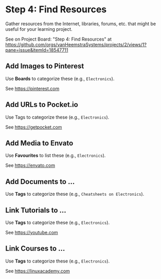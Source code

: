 # Step 4: Find Resources

Gather resources from the Internet, libraries, forums, etc. that might be useful for your learning project.

See on Project Board: "Step 4: Find Resources" at https://github.com/orgs/vanHeemstraSystems/projects/2/views/1?pane=issue&itemId=18547711

## Add Images to Pinterest

Use **Boards** to categorize these (e.g., ```Electronics```).

See https://pinterest.com

## Add URLs to Pocket.io

Use Tags to categorize these (e.g., ```Electronics```).

See https://getpocket.com

## Add Media to Envato

Use **Favourites** to list these (e.g., ```Electronics```).

See https://envato.com

## Add Documents to ...

Use **Tags** to categorize these (e.g., ```Cheatsheets on Electronics```).

## Link Tutorials to ...

Use **Tags** to categorize these (e.g., ```Electronics```).

See https://youtube.com

## Link Courses to ...

Use **Tags** to categorize these (e.g., ```Electronics```).

See https://linuxacademy.com
